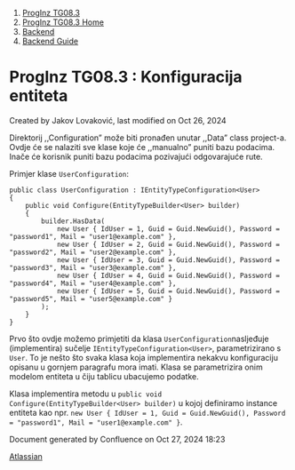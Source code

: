 <div id="page">

<div id="main" class="aui-page-panel">

<div id="main-header">

<div id="breadcrumb-section">

1.  [ProgInz TG08.3](index.html)
2.  [ProgInz TG08.3 Home](ProgInz-TG08.3-Home_66036.html)
3.  [Backend](Backend_2097168.html)
4.  [Backend Guide](Backend-Guide_5111835.html)

</div>

# <span id="title-text"> ProgInz TG08.3 : Konfiguracija entiteta </span>

</div>

<div id="content" class="view">

<div class="page-metadata">

Created by <span class="author"> Jakov Lovaković</span>, last modified
on Oct 26, 2024

</div>

<div id="main-content" class="wiki-content group">

Direktorij ,,Configuration” može biti pronađen unutar ,,Data” class
project-a. Ovdje će se nalaziti sve klase koje će ,,manualno” puniti
bazu podacima. Inače će korisnik puniti bazu podacima pozivajući
odgovarajuće rute.

Primjer klase `UserConfiguration`:

<div class="code panel pdl" style="border-width: 1px;">

<div class="codeContent panelContent pdl">

``` syntaxhighlighter-pre
public class UserConfiguration : IEntityTypeConfiguration<User>
{
    public void Configure(EntityTypeBuilder<User> builder)
    {
        builder.HasData(
            new User { IdUser = 1, Guid = Guid.NewGuid(), Password = "password1", Mail = "user1@example.com" },
            new User { IdUser = 2, Guid = Guid.NewGuid(), Password = "password2", Mail = "user2@example.com" },
            new User { IdUser = 3, Guid = Guid.NewGuid(), Password = "password3", Mail = "user3@example.com" },
            new User { IdUser = 4, Guid = Guid.NewGuid(), Password = "password4", Mail = "user4@example.com" },
            new User { IdUser = 5, Guid = Guid.NewGuid(), Password = "password5", Mail = "user5@example.com" }
        );
    }
}
```

</div>

</div>

Prvo što ovdje možemo primjetiti da klasa `UserConfiguration`nasljeđuje
(implementira) sučelje `IEntityTypeConfiguration<User>`, parametrizirano
s `User`. To je nešto što svaka klasa koja implementira nekakvu
konfiguraciju opisanu u gornjem paragrafu mora imati. Klasa se
parametrizira onim modelom entiteta u čiju tablicu ubacujemo podatke.

Klasa implementira metodu u
`public void Configure(EntityTypeBuilder<User> builder)` u kojoj
definiramo instance entiteta kao npr.
`new User { IdUser = 1, Guid = Guid.NewGuid(), Password = "password1", Mail = "user1@example.com" }`.

</div>

</div>

</div>

<div id="footer" role="contentinfo">

<div class="section footer-body">

Document generated by Confluence on Oct 27, 2024 18:23

<div id="footer-logo">

[Atlassian](http://www.atlassian.com/)

</div>

</div>

</div>

</div>
